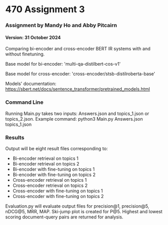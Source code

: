 # 470 Assignment 3

### Assignment by Mandy Ho and Abby Pitcairn
#### Version: 31 October 2024

Comparing bi-encoder and cross-encoder BERT IR systems with and without finetuning. 

Base model for bi-encoder: 'multi-qa-distilbert-cos-v1'

Base model for cross-encoder: 'cross-encoder/stsb-distilroberta-base'

Models' documentation: https://sbert.net/docs/sentence_transformer/pretrained_models.html


### Command Line
Running Main.py takes two inputs: Answers.json and topics_1.json or topics_2.json.
Example command: python3 Main.py Answers.json topics_1.json

### Results

Output will be eight result files corresponding to:

- Bi-encoder retrieval on topics 1
- Bi-encoder retrieval on topics 2
- Bi-encoder with fine-tuning on topics 1
- Bi-encoder with fine-tuning on topics 2
- Cross-encoder retrieval on topics 1
- Cross-encoder retrieval on topics 2
- Cross-encoder with fine-tuning on topics 1
- Cross-encoder with fine-tuning on topics 2

Evaluation.py will evaluate output files for precision@1, precision@5, nDCG@5, MRR, MAP. 
Ski-jump plot is created for P@5. 
Highest and lowest scoring document-query pairs are returned for analysis.
